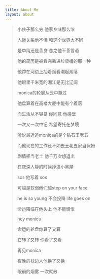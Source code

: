 ```yaml
---
title: About Me
layout: about
---
```






> 小伙子那么穷 他家乡味那么浓
>
> 人际关系他不懂 和这个世界大不同
>
> 是单纯还是善良 总之他不善言语
>
> 他的简历是被看完丢进垃圾桶的那一种
>
> 他蹲在河边上抽着烟看潮起潮落
>
> 他眼里千米宽的湘江是无比辽阔
>
> monica的轮廓从云中飘过
>
> 他盘算着在高楼大厦中能有个着落
>
> 而生活从不容易 你同意 他碰壁
>
> 一次又一次中记 希望寄托在梦境
>
> 听说最近追monica的是个钻石王老五
>
> 而他现在的工作还不如去王老五家当保姆
>
> 剧情相当老土 他千万次想退出
>
> 在夜深人静的时候掉进小黑屋
>
> sos 他写着 sos
>
> 可越是软弱他们越step on your face
>
> he is so young 不会投降 life goes on
>
> 命运降临在他头上 他不能惆怅
>
> 
>
> hey monica
>
> 命运的轮盘你算了又算
>
> 它转了又转 你看了又看
>
> 再见monica
>
> 夜晚的枕边人他换了又换
>
> 眼前的烟雾 一吹就散


